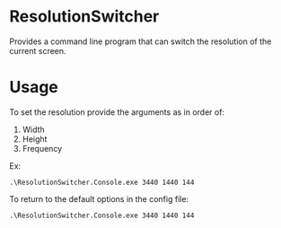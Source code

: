 # ResolutionSwitcher

Provides a command line program that can switch the resolution of the current screen. 


# Usage

To set the resolution provide the arguments as in order of:
1. Width
2. Height
3. Frequency

Ex: 
```
.\ResolutionSwitcher.Console.exe 3440 1440 144
```

To return to the default options in the config file:
```
.\ResolutionSwitcher.Console.exe 3440 1440 144
```